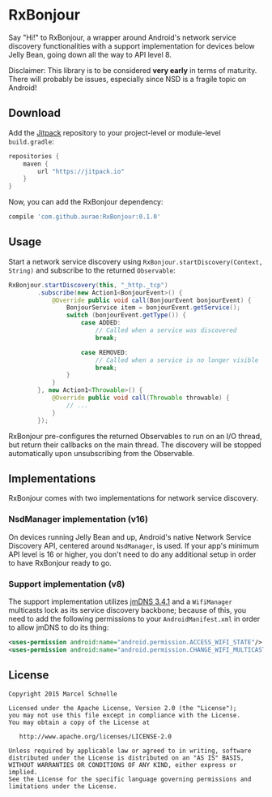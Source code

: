 # RxBonjour
Say "Hi!" to RxBonjour, a wrapper around Android's network service discovery functionalities with a support implementation for devices below Jelly Bean, going down all the way to API level 8.

Disclaimer: This library is to be considered **very early** in terms of maturity. There will probably be issues, especially since NSD is a fragile topic on Android!

## Download

Add the [Jitpack][jit] repository to your project-level or module-level `build.gradle`:
```groovy
repositories {
	maven {
		url "https://jitpack.io"
    }
}
```

Now, you can add the RxBonjour dependency:
```groovy
compile 'com.github.aurae:RxBonjour:0.1.0'
```

## Usage

Start a network service discovery using `RxBonjour.startDiscovery(Context, String)` and subscribe to the returned `Observable`:

```java
RxBonjour.startDiscovery(this, "_http._tcp")
		.subscribe(new Action1<BonjourEvent>() {
			@Override public void call(BonjourEvent bonjourEvent) {
				BonjourService item = bonjourEvent.getService();
				switch (bonjourEvent.getType()) {
					case ADDED:
						// Called when a service was discovered
						break;

					case REMOVED:
						// Called when a service is no longer visible
						break;
				}
			}
		}, new Action1<Throwable>() {
			@Override public void call(Throwable throwable) {
				// ...
			}
		});
```

RxBonjour pre-configures the returned Observables to run on an I/O thread, but return their callbacks on the main thread. The discovery will be stopped automatically upon unsubscribing from the Observable.

## Implementations

RxBonjour comes with two implementations for network service discovery.

### NsdManager implementation (v16)

On devices running Jelly Bean and up, Android's native Network Service Discovery API, centered around `NsdManager`, is used. If your app's minimum API level is 16 or higher, you don't need to do any additional setup in order to have RxBonjour ready to go.

### Support implementation (v8)

The support implementation utilizes [jmDNS 3.4.1][jmdns] and a `WifiManager` multicasts lock as its service discovery backbone; because of this, you need to add the following permissions to your `AndroidManifest.xml` in order to allow jmDNS to do its thing:

```xml
<uses-permission android:name="android.permission.ACCESS_WIFI_STATE"/>
<uses-permission android:name="android.permission.CHANGE_WIFI_MULTICAST_STATE"/>
```

## License

	Copyright 2015 Marcel Schnelle

	Licensed under the Apache License, Version 2.0 (the "License");
	you may not use this file except in compliance with the License.
	You may obtain a copy of the License at

	   http://www.apache.org/licenses/LICENSE-2.0

	Unless required by applicable law or agreed to in writing, software
	distributed under the License is distributed on an "AS IS" BASIS,
	WITHOUT WARRANTIES OR CONDITIONS OF ANY KIND, either express or implied.
	See the License for the specific language governing permissions and
	limitations under the License.

	
 [jmdns]: https://github.com/openhab/jmdns
 [jit]: https://jitpack.io
	